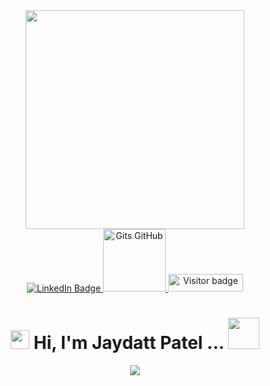 <div id="header" align="center">
          <img  src="https://github-readme-stats.vercel.app/api/top-langs/?username=jaydattpatel&langs_count=20&layout=compact&theme=highcontrast&count_private=true&hide=Jupyter%20Notebook&exclude_repo=JavaScript,Python-3-Programming-Coursera-University-of-Michigan,Python-Project-pillow-tesseract-and-opencv-coursera" width="350">
</div>

<div id="badges" align="center">
  <a href="https://www.linkedin.com/in/jaydattpatel/">
    <img src="https://img.shields.io/badge/LinkedIn-blue?style=for-the-badge&logo=linkedin&logoColor=white" alt="LinkedIn Badge"/>
  </a>
  <a href="https://gist.github.com/jaydattpatel">
    <img src="https://github.com/user-attachments/assets/41d7b7ad-a954-495f-ae25-2ddd70f79e1f" width="100" alt="Gits GitHub"/>
  </a>
  <img src="https://api.visitorbadge.io/api/visitors?path=jaydattpatel%2Fjaydattpatel&label=Visitors&labelColor=%23720026&countColor=%23ffae00" alt="Visitor badge" width="120" height="28"/>
</div>

<h1 align="center">
  <img src="https://media.giphy.com/media/hvRJCLFzcasrR4ia7z/giphy.gif" width="30px"/>
  Hi, I'm Jaydatt Patel ...
  <img src="https://github.com/jaydattpatel/jaydattpatel/assets/124486498/f638a46c-4b87-4316-88fc-b573dfe1f926" width="50px"/>
</h1>
    <p align="center">
      <a href="#">
        <img
          src="https://skillicons.dev/icons?i=vscode,react,babel,redux,webpack,nodejs,npm,express,mongodb,postman,github,git,html,css,js,bootstrap,jquery,py,aws,java,linux,bash"
        />
      </a>
    </p>


<!--
**jaydattpatel/jaydattpatel** is a ✨ _special_ ✨ repository because its `README.md` (this file) appears on your GitHub profile.

Here are some ideas to get you started:

- 🔭 I’m currently working on ...
- 🌱 I’m currently learning ...
- 👯 I’m looking to collaborate on ...
- 🤔 I’m looking for help with ...
- 💬 Ask me about ...
- 📫 How to reach me: ...
- 😄 Pronouns: ...
- ⚡ Fun fact: ...
-->
